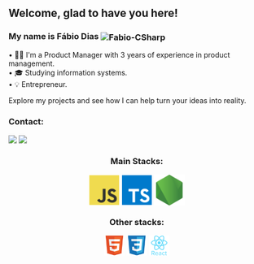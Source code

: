 <h2> Welcome, glad to have you here! </h2>
<h3> My name is Fábio Dias <img align="center" alt="Fabio-CSharp" height="22" width="22" src="https://github.com/user-attachments/assets/046f13d4-8289-4892-820c-ca56f80d63cb"> </h3>

• 👩‍💻 I'm a Product Manager with 3 years of experience in product management. <br>
• 🎓 Studying information systems. <br>
• 💡 Entrepreneur.

Explore my projects and see how I can help turn your ideas into reality.

 <h3> Contact: </h3>  
  <a href = "mailto:emailprofissional.fabio@gmail.com"><img src="https://img.shields.io/badge/-Gmail-%23333?style=for-the-badge&logo=gmail&logoColor=white" target="_blank"></a>
  <a href="https://www.linkedin.com/in/fabiorezendedias" target="_blank"><img src="https://img.shields.io/badge/-LinkedIn-%230077B5?style=for-the-badge&logo=linkedin&logoColor=white" target="_blank"></a> 
</div>

<div align="center" style="display: inline_block">

  <h3> Main Stacks: </h3>
 <img align="center" alt="js" height="60" width="60" src="https://raw.githubusercontent.com/devicons/devicon/ca28c779441053191ff11710fe24a9e6c23690d6/icons/javascript/javascript-original.svg">
<img align="center" alt="ts" height="60" width="60" src="https://raw.githubusercontent.com/devicons/devicon/ca28c779441053191ff11710fe24a9e6c23690d6/icons/typescript/typescript-plain.svg">
<img align="center" alt="node" height="60" width="60" src="https://raw.githubusercontent.com/devicons/devicon/ca28c779441053191ff11710fe24a9e6c23690d6/icons/nodejs/nodejs-original.svg">

  <h3> Other stacks: </h3> 
  <img align="center" alt="HTML" height="40" width="40" src="https://raw.githubusercontent.com/devicons/devicon/6910f0503efdd315c8f9b858234310c06e04d9c0/icons/html5/html5-original.svg">
  <img align="center" alt="CSS" height="40" width="40" src="https://raw.githubusercontent.com/devicons/devicon/6910f0503efdd315c8f9b858234310c06e04d9c0/icons/css3/css3-original.svg">

<img align="center" alt="react" height="40" width="40" src="https://raw.githubusercontent.com/devicons/devicon/ca28c779441053191ff11710fe24a9e6c23690d6/icons/react/react-original-wordmark.svg">
</div>

<br>

